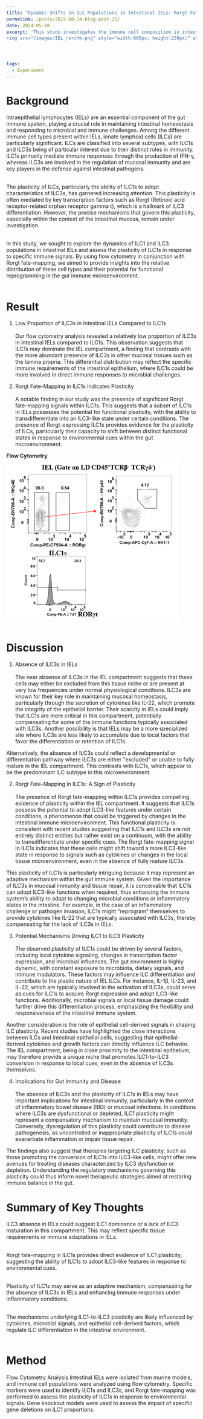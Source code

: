 ```yaml
---
title: "Dynamic Shifts in ILC Populations in Intestinal IELs: Rorgt Fate-Mapping and Plasticity of ILC1s"
permalink: /posts/2015-08-14-blog-post-25/
date: 2024-05-18
excerpt: 'This study investigates the immune cell composition in intestinal IELs, focusing on the relative proportions of ILC1s and ILC3s. Flow cytometry results show that ILC3s are less abundant than ILC1s in IELs. Notably, Rorgt fate-mapping (FM) in ILC1s suggests their potential plasticity, allowing ILC1s to acquire ILC3-like characteristics under certain conditions. <br/>
<img src="/images/IEL_rorcfm.png" style="width:600px; height:250px;" align="center">'



tags:
  - Experiment
---
```


Background
======
Intraepithelial lymphocytes (IELs) are an essential component of the gut immune system, playing a crucial role in maintaining intestinal homeostasis and responding to microbial and immune challenges. Among the different immune cell types present within IELs, innate lymphoid cells (ILCs) are particularly significant. ILCs are classified into several subtypes, with ILC1s and ILC3s being of particular interest due to their distinct roles in immunity. ILC1s primarily mediate immune responses through the production of IFN-γ, whereas ILC3s are involved in the regulation of mucosal immunity and are key players in the defense against intestinal pathogens.<br/><br/>

The plasticity of ILCs, particularly the ability of ILC1s to adopt characteristics of ILC3s, has garnered increasing attention. This plasticity is often mediated by key transcription factors such as Rorgt (Retinoic acid receptor-related orphan receptor gamma t), which is a hallmark of ILC3 differentiation. However, the precise mechanisms that govern this plasticity, especially within the context of the intestinal mucosa, remain under investigation.<br/><br/>

In this study, we sought to explore the dynamics of ILC1 and ILC3 populations in intestinal IELs and assess the plasticity of ILC1s in response to specific immune signals. By using flow cytometry in conjunction with Rorgt fate-mapping, we aimed to provide insights into the relative distribution of these cell types and their potential for functional reprogramming in the gut immune microenvironment.<br/><br/>



Result
======
1. Low Proportion of ILC3s in Intestinal IELs Compared to ILC1s<br/><br/>
Our flow cytometry analysis revealed a relatively low proportion of ILC3s in intestinal IELs compared to ILC1s. This observation suggests that ILC1s may dominate the IEL compartment, a finding that contrasts with the more abundant presence of ILC3s in other mucosal tissues such as the lamina propria. This differential distribution may reflect the specific immune requirements of the intestinal epithelium, where ILC1s could be more involved in direct immune responses to microbial challenges.<br/>

2. Rorgt Fate-Mapping in ILC1s Indicates Plasticity<br/><br/>
A notable finding in our study was the presence of significant Rorgt fate-mapping signals within ILC1s. This suggests that a subset of ILC1s in IELs possesses the potential for functional plasticity, with the ability to transdifferentiate into an ILC3-like state under certain conditions. The presence of Rorgt-expressing ILC1s provides evidence for the plasticity of ILCs, particularly their capacity to shift between distinct functional states in response to environmental cues within the gut microenvironment.<br/>



**Flow Cytometry** <br/><img src="/images/IEL_rorcfm.png"><br/><br/>

Discussion
======
1. Absence of ILC3s in IELs<br/><br/>
The near absence of ILC3s in the IEL compartment suggests that these cells may either be excluded from this tissue niche or are present at very low frequencies under normal physiological conditions. ILC3s are known for their key role in maintaining mucosal homeostasis, particularly through the secretion of cytokines like IL-22, which promote the integrity of the epithelial barrier. Their scarcity in IELs could imply that ILC1s are more critical in this compartment, potentially compensating for some of the immune functions typically associated with ILC3s. Another possibility is that IELs may be a more specialized site where ILC3s are less likely to accumulate due to local factors that favor the differentiation or retention of ILC1s.<br/>

Alternatively, the absence of ILC3s could reflect a developmental or differentiation pathway where ILC3s are either "excluded" or unable to fully mature in the IEL compartment. This contrasts with ILC1s, which appear to be the predominant ILC subtype in this microenvironment.<br/>

2. Rorgt Fate-Mapping in ILC1s: A Sign of Plasticity<br/><br/>
The presence of Rorgt fate-mapping within ILC1s provides compelling evidence of plasticity within the IEL compartment. It suggests that ILC1s possess the potential to adopt ILC3-like features under certain conditions, a phenomenon that could be triggered by changes in the intestinal immune microenvironment. This functional plasticity is consistent with recent studies suggesting that ILC1s and ILC3s are not entirely distinct entities but rather exist on a continuum, with the ability to transdifferentiate under specific cues. The Rorgt fate-mapping signal in ILC1s indicates that these cells might shift toward a more ILC3-like state in response to signals such as cytokines or changes in the local tissue microenvironment, even in the absence of fully mature ILC3s.<br/>

This plasticity of ILC1s is particularly intriguing because it may represent an adaptive mechanism within the gut immune system. Given the importance of ILC3s in mucosal immunity and tissue repair, it is conceivable that ILC1s can adopt ILC3-like functions when required, thus enhancing the immune system’s ability to adapt to changing microbial conditions or inflammatory states in the intestine. For example, in the case of an inflammatory challenge or pathogen invasion, ILC1s might "reprogram" themselves to provide cytokines like IL-22 that are typically associated with ILC3s, thereby compensating for the lack of ILC3s in IELs.<br/>

3. Potential Mechanisms Driving ILC1 to ILC3 Plasticity<br/><br/>
The observed plasticity of ILC1s could be driven by several factors, including local cytokine signaling, changes in transcription factor expression, and microbial influences. The gut environment is highly dynamic, with constant exposure to microbiota, dietary signals, and immune modulators. These factors may influence ILC differentiation and contribute to the plastic nature of IEL ILCs. For instance, IL-1β, IL-23, and IL-22, which are typically involved in the activation of ILC3s, could serve as cues for ILC1s to acquire Rorgt expression and adopt ILC3-like functions. Additionally, microbial signals or local tissue damage could further drive this differentiation process, emphasizing the flexibility and responsiveness of the intestinal immune system.<br/>

Another consideration is the role of epithelial cell-derived signals in shaping ILC plasticity. Recent studies have highlighted the close interactions between ILCs and intestinal epithelial cells, suggesting that epithelial-derived cytokines and growth factors can directly influence ILC behavior. The IEL compartment, being in close proximity to the intestinal epithelium, may therefore provide a unique niche that promotes ILC1-to-ILC3 conversion in response to local cues, even in the absence of ILC3s themselves.<br/>

4. Implications for Gut Immunity and Disease<br/><br/>
The absence of ILC3s and the plasticity of ILC1s in IELs may have important implications for intestinal immunity, particularly in the context of inflammatory bowel disease (IBD) or mucosal infections. In conditions where ILC3s are dysfunctional or depleted, ILC1 plasticity might represent a compensatory mechanism to maintain mucosal immunity. Conversely, dysregulation of this plasticity could contribute to disease pathogenesis, as uncontrolled or inappropriate plasticity of ILC1s could exacerbate inflammation or impair tissue repair.<br/>

The findings also suggest that therapies targeting ILC plasticity, such as those promoting the conversion of ILC1s into ILC3-like cells, might offer new avenues for treating diseases characterized by ILC3 dysfunction or depletion. Understanding the regulatory mechanisms governing this plasticity could thus inform novel therapeutic strategies aimed at restoring immune balance in the gut.<br/>

Summary of Key Thoughts
======
ILC3 absence in IELs could suggest ILC1 dominance or a lack of ILC3 maturation in this compartment. This may reflect specific tissue requirements or immune adaptations in IELs.<br/><br/>

Rorgt fate-mapping in ILC1s provides direct evidence of ILC1 plasticity, suggesting the ability of ILC1s to adopt ILC3-like features in response to environmental cues.<br/><br/>

Plasticity of ILC1s may serve as an adaptive mechanism, compensating for the absence of ILC3s in IELs and enhancing immune responses under inflammatory conditions.<br/><br/>

The mechanisms underlying ILC1-to-ILC3 plasticity are likely influenced by cytokines, microbial signals, and epithelial cell-derived factors, which regulate ILC differentiation in the intestinal environment.<br/><br/>

Method
======
Flow Cytometry Analysis
Intestinal IELs were isolated from murine models, and immune cell populations were analyzed using flow cytometry. Specific markers were used to identify ILC1s and ILC3s, and Rorgt fate-mapping was performed to assess the plasticity of ILC1s in response to environmental signals. Gene knockout models were used to assess the impact of specific gene deletions on ILC1 proportions.
